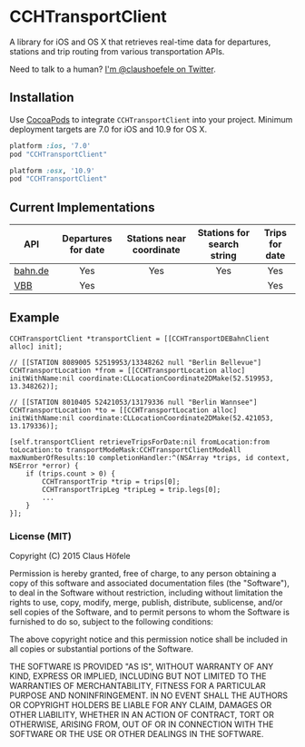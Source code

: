 # CCHTransportClient

A library for iOS and OS X that retrieves real-time data for departures, stations and trip routing from various transportation APIs.

Need to talk to a human? [I'm @claushoefele on Twitter](https://twitter.com/claushoefele).

## Installation

Use [CocoaPods](http://cocoapods.org) to integrate `CCHTransportClient` into your project. Minimum deployment targets are 7.0 for iOS and 10.9 for OS X.

```ruby
platform :ios, '7.0'
pod "CCHTransportClient"
```

```ruby
platform :osx, '10.9'
pod "CCHTransportClient"
```

## Current Implementations
API | Departures for date | Stations near coordinate | Stations for search string | Trips for date
--- | :-----------------: | :----------------------: | :------------------------: | :------------:
[bahn.de](http://reiseauskunft.bahn.de) | Yes | Yes | Yes | Yes
[VBB](http://www.vbb.de/de/article/webservices/schnittstellen-fuer-webentwickler/5070.html#rest-schnittstelle) | Yes | | | Yes

## Example

```
CCHTransportClient *transportClient = [[CCHTransportDEBahnClient alloc] init];

// [[STATION 8089005 52519953/13348262 null "Berlin Bellevue"]
CCHTransportLocation *from = [[CCHTransportLocation alloc] initWithName:nil coordinate:CLLocationCoordinate2DMake(52.519953, 13.348262)];
  
// [[STATION 8010405 52421053/13179336 null "Berlin Wannsee"]
CCHTransportLocation *to = [[CCHTransportLocation alloc] initWithName:nil coordinate:CLLocationCoordinate2DMake(52.421053, 13.179336)];
  
[self.transportClient retrieveTripsForDate:nil fromLocation:from toLocation:to transportModeMask:CCHTransportClientModeAll maxNumberOfResults:10 completionHandler:^(NSArray *trips, id context, NSError *error) {
    if (trips.count > 0) {
        CCHTransportTrip *trip = trips[0];
        CCHTransportTripLeg *tripLeg = trip.legs[0];
        ...
    }
}];
```

### License (MIT)

Copyright (C) 2015 Claus Höfele

Permission is hereby granted, free of charge, to any person obtaining a copy of this software and associated documentation files (the "Software"), to deal in the Software without restriction, including without limitation the rights to use, copy, modify, merge, publish, distribute, sublicense, and/or sell copies of the Software, and to permit persons to whom the Software is furnished to do so, subject to the following conditions:

The above copyright notice and this permission notice shall be included in all copies or substantial portions of the Software.

THE SOFTWARE IS PROVIDED "AS IS", WITHOUT WARRANTY OF ANY KIND, EXPRESS OR IMPLIED, INCLUDING BUT NOT LIMITED TO THE WARRANTIES OF MERCHANTABILITY, FITNESS FOR A PARTICULAR PURPOSE AND NONINFRINGEMENT. IN NO EVENT SHALL THE AUTHORS OR COPYRIGHT HOLDERS BE LIABLE FOR ANY CLAIM, DAMAGES OR OTHER LIABILITY, WHETHER IN AN ACTION OF CONTRACT, TORT OR OTHERWISE, ARISING FROM, OUT OF OR IN CONNECTION WITH THE SOFTWARE OR THE USE OR OTHER DEALINGS IN THE SOFTWARE.
